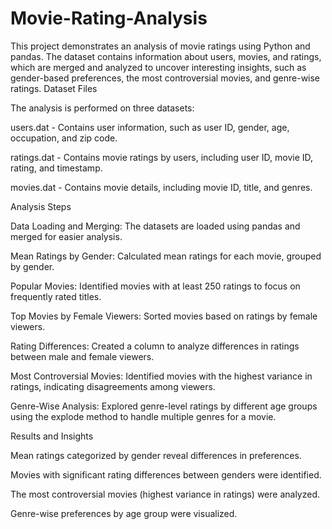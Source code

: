 # Movie-Rating-Analysis
This project demonstrates an analysis of movie ratings using Python and pandas. The dataset contains information about users, movies, and ratings, which are merged and analyzed to uncover interesting insights, such as gender-based preferences, the most controversial movies, and genre-wise ratings.
Dataset Files

The analysis is performed on three datasets:

users.dat - Contains user information, such as user ID, gender, age, occupation, and zip code.

ratings.dat - Contains movie ratings by users, including user ID, movie ID, rating, and timestamp.

movies.dat - Contains movie details, including movie ID, title, and genres.

Analysis Steps

Data Loading and Merging:
The datasets are loaded using pandas and merged for easier analysis.

Mean Ratings by Gender:
Calculated mean ratings for each movie, grouped by gender.

Popular Movies:
Identified movies with at least 250 ratings to focus on frequently rated titles.

Top Movies by Female Viewers:
Sorted movies based on ratings by female viewers.

Rating Differences:
Created a column to analyze differences in ratings between male and female viewers.

Most Controversial Movies:
Identified movies with the highest variance in ratings, indicating disagreements among viewers.

Genre-Wise Analysis:
Explored genre-level ratings by different age groups using the explode method to handle multiple genres for a movie.

Results and Insights

Mean ratings categorized by gender reveal differences in preferences.

Movies with significant rating differences between genders were identified.

The most controversial movies (highest variance in ratings) were analyzed.

Genre-wise preferences by age group were visualized.

